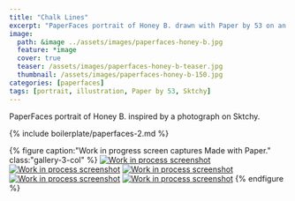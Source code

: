 ```yaml
---
title: "Chalk Lines"
excerpt: "PaperFaces portrait of Honey B. drawn with Paper by 53 on an iPad."
image: 
  path: &image ../assets/images/paperfaces-honey-b.jpg 
  feature: *image
  cover: true
  teaser: /assets/images/paperfaces-honey-b-teaser.jpg
  thumbnail: /assets/images/paperfaces-honey-b-150.jpg
categories: [paperfaces]
tags: [portrait, illustration, Paper by 53, Sktchy]
---
```


PaperFaces portrait of Honey B. inspired by a photograph on Sktchy.

{% include boilerplate/paperfaces-2.md %}

{% figure caption:"Work in progress screen captures Made with Paper." class:"gallery-3-col" %}
[![Work in process screenshot](/assets/images/paperfaces-honey-b-process-1-600.jpg)](/assets/images/paperfaces-honey-b-process-1-lg.jpg) [![Work in process screenshot](/assets/images/paperfaces-honey-b-process-2-600.jpg)](/assets/images/paperfaces-honey-b-process-2-lg.jpg) [![Work in process screenshot](/assets/images/paperfaces-honey-b-process-3-600.jpg)](/assets/images/paperfaces-honey-b-process-3-lg.jpg) [![Work in process screenshot](/assets/images/paperfaces-honey-b-process-4-600.jpg)](/assets/images/paperfaces-honey-b-process-4-lg.jpg) [![Work in process screenshot](/assets/images/paperfaces-honey-b-process-5-600.jpg)](/assets/images/paperfaces-honey-b-process-5-lg.jpg)
{% endfigure %}
